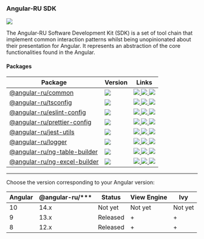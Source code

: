 ### Angular-RU SDK

[![](https://travis-ci.org/Angular-RU/angular-ru-sdk.svg?branch=master)](https://travis-ci.org/github/Angular-RU/angular-ru-sdk)

The Angular-RU Software Development Kit (SDK) is a set of tool chain that implement common interaction patterns whilst
being unopinionated about their presentation for Angular. It represents an abstraction of the core functionalities found
in the Angular.

#### Packages

<table>
<thead>
  <tr>
    <th><b>Package</b></th>
    <th><b>Version</b></th>
    <th><b>Links</b></th>
  </tr>
</thead>
<tbody>
<tr>
    <td>
        <a href="https://npmjs.com/package/@angular-ru/common">
            @angular-ru/common
        </a>
    </td>
    <td>
        <img src="https://img.shields.io/npm/v/%40angular-ru%2Fcommon/latest.svg">
    </td>
    <td>
        <a href="https://npmjs.com/package/@angular-ru/common">
            <img src="https://img.shields.io/npm/dm/@angular-ru/common">
        </a>
        <a href="packages/common/README.md">
            <img src="https://img.shields.io/badge/README--green.svg">
        </a>
        <a href="packages/common/CHANGELOG.md">
            <img src="https://img.shields.io/badge/CHANGELOG--green.svg">
        </a>
    </td>
  </tr>
  <tr>
    <td>
        <a href="https://npmjs.com/package/@angular-ru/tsconfig">
            @angular-ru/tsconfig
        </a>
    </td>
    <td>
        <img src="https://img.shields.io/npm/v/%40angular-ru%2Ftsconfig/latest.svg">
    </td>
    <td>
        <a href="https://npmjs.com/package/@angular-ru/tsconfig">
            <img src="https://img.shields.io/npm/dm/@angular-ru/tsconfig">
        </a>
        <a href="packages/tsconfig/README.md">
            <img src="https://img.shields.io/badge/README--green.svg">
        </a>
        <a href="packages/tsconfig/CHANGELOG.md">
            <img src="https://img.shields.io/badge/CHANGELOG--green.svg">
        </a>
    </td>
  </tr>
  <tr>
    <td>
        <a href="https://npmjs.com/package/@angular-ru/eslint-config">
            @angular-ru/eslint-config
        </a>
    </td>
    <td>
        <img src="https://img.shields.io/npm/v/%40angular-ru%2Feslint-config/latest.svg">
    </td>
    <td>
        <a href="https://npmjs.com/package/@angular-ru/eslint-config">
            <img src="https://img.shields.io/npm/dm/@angular-ru/jest-utils">
        </a>
        <a href="packages/eslint-config/README.md">
            <img src="https://img.shields.io/badge/README--green.svg">
        </a>
        <a href="packages/eslint-config/CHANGELOG.md">
            <img src="https://img.shields.io/badge/CHANGELOG--green.svg">
        </a>
    </td>
  </tr>
  <tr>
    <td>
        <a href="https://npmjs.com/package/@angular-ru/prettier-config">
            @angular-ru/prettier-config
        </a>
    </td>
    <td>
        <img src="https://img.shields.io/npm/v/%40angular-ru%2Fprettier-config/latest.svg">
    </td>
    <td>
        <a href="https://npmjs.com/package/@angular-ru/prettier-config">
            <img src="https://img.shields.io/npm/dm/@angular-ru/prettier-config">
        </a>
        <a href="packages/prettier-config/README.md">
            <img src="https://img.shields.io/badge/README--green.svg">
        </a>
        <a href="packages/prettier-config/CHANGELOG.md">
            <img src="https://img.shields.io/badge/CHANGELOG--green.svg">
        </a>
    </td>
  </tr>
  <tr>
    <td>
        <a href="https://npmjs.com/package/@angular-ru/jest-utils">
            @angular-ru/jest-utils
        </a>
    </td>
    <td>
        <img src="https://img.shields.io/npm/v/%40angular-ru%2Fjest-utils/latest.svg">
    </td>
    <td>
        <a href="https://npmjs.com/package/@angular-ru/jest-utils">
            <img src="https://img.shields.io/npm/dm/@angular-ru/jest-utils">
        </a>
        <a href="packages/jest-utils/README.md">
            <img src="https://img.shields.io/badge/README--green.svg">
        </a>
        <a href="packages/jest-utils/CHANGELOG.md">
            <img src="https://img.shields.io/badge/CHANGELOG--green.svg">
        </a>
    </td>
  </tr>
  <tr>
      <td>
          <a href="https://npmjs.com/package/@angular-ru/logger">
              @angular-ru/logger
          </a>
      </td>
      <td>
          <img src="https://img.shields.io/npm/v/%40angular-ru%2Flogger/latest.svg">
      </td>
      <td>
          <a href="https://npmjs.com/package/@angular-ru/logger">
              <img src="https://img.shields.io/npm/dm/@angular-ru/logger">
          </a>
          <a href="packages/logger/README.md">
              <img src="https://img.shields.io/badge/README--green.svg">
          </a>
          <a href="packages/logger/CHANGELOG.md">
              <img src="https://img.shields.io/badge/CHANGELOG--green.svg">
          </a>
      </td>
    </tr>
    <tr>
      <td>
          <a href="https://npmjs.com/package/@angular-ru/ng-table-builder">
              @angular-ru/ng-table-builder
          </a>
      </td>
      <td>
          <img src="https://img.shields.io/npm/v/%40angular-ru%2Fng-table-builder/latest.svg">
      </td>
      <td>
          <a href="https://npmjs.com/package/@angular-ru/ng-table-builder">
              <img src="https://img.shields.io/npm/dm/@angular-ru/ng-table-builder">
          </a>
          <a href="packages/ng-table-builder/README.md">
              <img src="https://img.shields.io/badge/README--green.svg">
          </a>
          <a href="packages/ng-table-builder/CHANGELOG.md">
              <img src="https://img.shields.io/badge/CHANGELOG--green.svg">
          </a>
      </td>
    </tr>
    <tr>
      <td>
          <a href="https://npmjs.com/package/@angular-ru/ng-excel-builder">
              @angular-ru/ng-excel-builder
          </a>
      </td>
      <td>
          <img src="https://img.shields.io/npm/v/%40angular-ru%2Fng-excel-builder/latest.svg">
      </td>
      <td>
          <a href="https://npmjs.com/package/@angular-ru/ng-excel-builder">
              <img src="https://img.shields.io/npm/dm/@angular-ru/ng-excel-builder">
          </a>
          <a href="packages/ng-excel-builder/README.md">
              <img src="https://img.shields.io/badge/README--green.svg">
          </a>
          <a href="packages/ng-excel-builder/CHANGELOG.md">
              <img src="https://img.shields.io/badge/CHANGELOG--green.svg">
          </a>
      </td>
    </tr>
</tbody>
</table>

---

Choose the version corresponding to your Angular version:

| Angular | @angular-ru/\*\*\* | Status   | View Engine | Ivy     |
| ------- | ------------------ | -------- | ----------- | ------- |
| 10      | 14.x               | Not yet  | Not yet     | Not yet |
| 9       | 13.x               | Released | +           | +       |
| 8       | 12.x               | Released | +           | +       |
